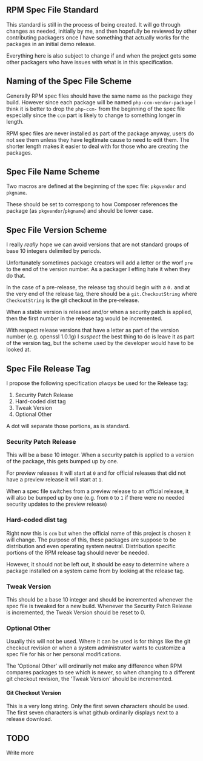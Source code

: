 RPM Spec File Standard
----------------------

This standard is still in the process of being created. It will go through
changes as needed, initially by me, and then hopefully be reviewed by other
contributing packagers once I have something that actually works for the
packages in an initial demo release.

Everything here is also subject to change if and when the project gets some
other packagers who have issues with what is in this specification.

## Naming of the Spec File Scheme

Generally RPM spec files should have the same name as the package they build.
However since each package will be named `php-ccm-vendor-package` I think it
is better to drop the `php-ccm-` from the beginning of the spec file especially
since the `ccm` part is likely to change to something longer in length.

RPM spec files are never installed as part of the package anyway, users do not
see them unless they have legitimate cause to need to edit them. The shorter
length makes it easier to deal with for those who are creating the packages.

## Spec File Name Scheme

Two macros are defined at the beginning of the spec file: `pkgvendor` and
`pkgname`.

These should be set to correspong to how Composer references the package
(as `pkgvendor`/`pkgname`) and should be lower case.

## Spec File Version Scheme

I really *really* hope we can avoid versions that are not standard groups of
base 10 integers delimited by periods.

Unfortunately sometimes package creators will add a letter or the worf `pre`
to the end of the version number. As a packager I effing hate it when they
do that.

In the case of a pre-release, the release tag should begin with a `0.` and at
the very end of the release tag, there should be a `git.CheckoutString` where
`CheckoutString` is the git checkout in the pre-release.

When a stable version is released and/or when a security patch is applied, then
the first number in the release tag would be incremented.

With respect release versions that have a letter as part of the version number
(e.g. openssl 1.0.1g) I *suspect* the best thing to do is leave it as part of
the version tag, but the scheme used by the developer would have to be looked
at.

## Spec File Release Tag

I propose the following specification *always* be used for the Release tag:

1. Security Patch Release
2. Hard-coded dist tag
3. Tweak Version
4. Optional Other

A dot will separate those portions, as is standard.

### Security Patch Release

This will be a base 10 integer. When a security patch is applied to a version
of the package, this gets bumped up by one.

For preview releases it will start at `0` and for official releases that did
not have a preview release it will start at `1`.

When a spec file switches from a preview release to an official release, it
will also be bumped up by one (e.g. from `0` to `1` if there were no needed
security updates to the preview release)

### Hard-coded dist tag

Right now this is `ccm` but when the official name of this project is chosen it
will change. The purpose of this, these packages are suppose to be distribution
and even operating system neutral. Distribution specific portions of the RPM
release tag should never be needed.

However, it should not be left out, it should be easy to determine where a
package installed on a system came from by looking at the release tag.

### Tweak Version

This should be a base 10 integer and should be incremented whenever the spec
file is tweaked for a new build. Whenever the Security Patch Release is
incremented, the Tweak Version should be reset to 0.

### Optional Other

Usually this will not be used. Where it can be used is for things like the git
checkout revision or when a system administrator wants to customize a spec file
for his or her personal modifications.

The 'Optional Other' will ordinarily not make any difference when RPM compares
packages to see which is newer, so when changing to a different git checkout
revision, the 'Tweak Version' should be incrememted.

#### Git Checkout Version

This is a very long string. Only the first seven characters should be used. The
first seven characters is what github ordinarily displays next to a release
download.

## TODO

Write more

